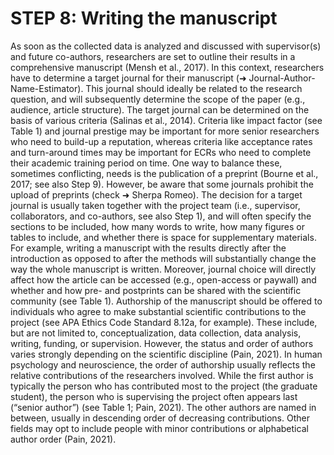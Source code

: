 # STEP 8: Writing the manuscript

As soon as the collected data is analyzed and discussed with supervisor(s) and future co-authors, researchers are set to outline their results in a comprehensive manuscript (Mensh et al., 2017). In this context, researchers have to determine a target journal for their manuscript (➜ Journal-Author-Name-Estimator). This journal should ideally be related to the research question, and will subsequently determine the scope of the paper (e.g., audience, article structure). The target journal can be determined on the basis of various criteria (Salinas et al., 2014). Criteria like impact factor (see Table 1) and journal prestige may be important for more senior researchers who need to build-up a reputation, whereas criteria like acceptance rates and turn-around times may be important for ECRs who need to complete their academic training period on time. One way to balance these, sometimes conflicting, needs is the publication of a preprint (Bourne et al., 2017; see also Step 9). However, be aware that some journals prohibit the upload of preprints (check ➜ Sherpa Romeo). The decision for a target journal is usually taken together with the project team (i.e., supervisor, collaborators, and co-authors, see also Step 1), and will often specify the sections to be included, how many words to write, how many figures or tables to include, and whether there is space for supplementary materials. For example, writing a manuscript with the results directly after the introduction as opposed to after the methods will substantially change the way the whole manuscript is written. Moreover, journal choice will directly affect how the article can be accessed (e.g., open-access or paywall) and whether and how pre- and postprints can be shared with the scientific community (see Table 1). Authorship of the manuscript should be offered to individuals who agree to make substantial scientific contributions to the project (see APA Ethics Code Standard 8.12a, for example). These include, but are not limited to, conceptualization, data collection, data analysis, writing, funding, or supervision. However, the status and order of authors varies strongly depending on the scientific discipline (Pain, 2021). In human psychology and neuroscience, the order of authorship usually reflects the relative contributions of the researchers involved. While the first author is typically the person who has contributed most to the project (the graduate student), the person who is supervising the project often appears last (“senior author”) (see Table 1; Pain, 2021). The other authors are named in between, usually in descending order of decreasing contributions. Other fields may opt to include people with minor contributions or alphabetical author order (Pain, 2021).

